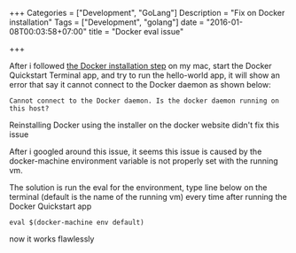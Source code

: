+++
Categories = ["Development", "GoLang"]
Description = "Fix on Docker installation"
Tags = ["Development", "golang"]
date = "2016-01-08T00:03:58+07:00"
title = "Docker eval issue"

+++

After i followed [the Docker installation step](https://docs.docker.com/mac/step_one/) on my mac, start the Docker Quickstart Terminal app, and try to run the hello-world app, it will show an error that say it cannot connect to the Docker daemon as shown below:

    Cannot connect to the Docker daemon. Is the docker daemon running on this host?
    
Reinstalling Docker using the installer on the docker website didn't fix this issue

After i googled around this issue, it seems this issue is caused by the docker-machine environment variable is not properly set with the running vm.

The solution is run the eval for the environment, type line below on the terminal (default is the name of the running vm) every time after running the Docker Quickstart app

    eval $(docker-machine env default)
   
now it works flawlessly